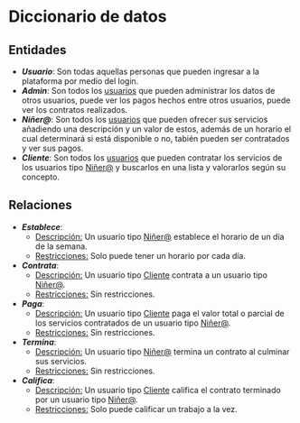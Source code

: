# Diccionario de datos
## Entidades
* ***Usuario***: Son todas aquellas personas que pueden ingresar a la plataforma por medio del login.
* ***Admin***: Son todos los <u>usuarios</u> que pueden administrar los datos de otros usuarios, puede ver los pagos hechos entre otros usuarios, puede ver los contratos realizados.
* ***Niñer@***: Son todos los <u>usuarios</u> que pueden ofrecer sus servicios añadiendo una descripción y un valor de estos, además de un horario el cual determinará si está disponible o no, tabién pueden ser contratados y ver sus pagos.
*  ***Cliente***: Son todos los <u>usuarios</u> que pueden contratar los servicios de los usuarios tipo <u>Niñer@</u> y buscarlos en una lista y valorarlos según su concepto.
## Relaciones
* ***Establece***: 
    * <u>Descripción:</u> Un usuario tipo <u>Niñer@</u> establece el horario de un día de la semana.
    * <u>Restricciones:</u> Solo puede tener un horario por cada día.
* ***Contrata***: 
    * <u>Descripción:</u> Un usuario tipo <u>Cliente</u> contrata a un usuario tipo <u>Niñer@</u>.
    * <u>Restricciones:</u> Sin restricciones.
* ***Paga***: 
    * <u>Descripción:</u> Un usuario tipo <u>Cliente</u> paga el valor total o parcial de los servicios contratados de un usuario tipo <u>Niñer@</u>.
    * <u>Restricciones:</u> Sin restricciones.
* ***Termina***: 
    * <u>Descripción:</u> Un usuario tipo <u>Niñer@</u> termina un contrato al culminar sus servicios.
    * <u>Restricciones:</u> Sin restricciones.
* ***Califica***:
    * <u>Descripción:</u> Un usuario tipo <u>Cliente</u> califica el contrato terminado por un usuario tipo <u>Niñer@</u>.
    * <u>Restricciones:</u> Solo puede calificar un trabajo a la vez.
